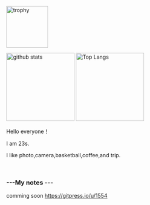 
<p align="left"> 
  <img alt="trophy" height="110px" src="https://github-profile-trophy.vercel.app/?username=Re-he4i5&margin-w=30&margin-h=30&theme=onedark" />
</p>

<p align="left"> 
  <img alt="github stats" height="180px" src="https://github-readme-stats.vercel.app/api?username=Re-he4i5&theme=onedark" />
  <img alt="Top Langs" height="180px" src="https://github-readme-stats.vercel.app/api/top-langs/?username=Re-he4i5&layout=compact&theme=onedark" />
</p>


Hello everyone！

I am 23s.

I like photo,camera,basketball,coffee,and trip.



<!--[![Anurag's GitHub stats](https://github-readme-stats.vercel.app/api?username=Re-he4i5&theme=synthwave)](https://github.com/anuraghazra/github-readme-stats)-->

<br>



### ---My notes ---
comming soon
https://gitpress.io/u/1554



<!--
**Re-he4i5/Re-he4i5** is a ✨ _special_ ✨ repository because its `README.md` (this file) appears on your GitHub profile.

Here are some ideas to get you started:

- 🔭 I’m currently working on ...
- 🌱 I’m currently learning ...
- 👯 I’m looking to collaborate on ...
- 🤔 I’m looking for help with ...
- 💬 Ask me about ...
- 📫 How to reach me: ...
- 😄 Pronouns: ...
- ⚡ Fun fact: ...
-->
